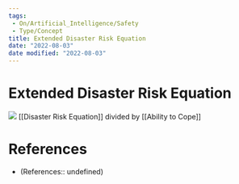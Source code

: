 ```yaml
---
tags:
 - On/Artificial_Intelligence/Safety
 - Type/Concept
title: Extended Disaster Risk Equation
date: "2022-08-03"
date modified: "2022-08-03"
---
```


# Extended Disaster Risk Equation
![](https://i.imgur.com/JvnClKT.png)
[[Disaster Risk Equation]] divided by [[Ability to Cope]]

# References
- (References:: undefined)
